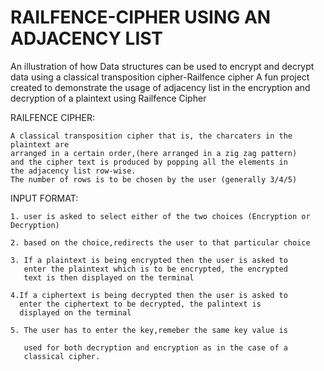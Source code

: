 # RAILFENCE-CIPHER USING AN ADJACENCY LIST
An illustration of how Data structures can be used to encrypt and decrypt data using a classical transposition cipher-Railfence cipher 
A fun project created to demonstrate the usage of adjacency list in the
encryption and decryption of a plaintext using Railfence Cipher


RAILFENCE CIPHER:

	A classical transposition cipher that is, the charcaters in the plaintext are
	arranged in a certain order,(here arranged in a zig zag pattern)
	and the cipher text is produced by popping all the elements in
	the adjacency list row-wise.
	The number of rows is to be chosen by the user (generally 3/4/5)

INPUT FORMAT:


	1. user is asked to select either of the two choices (Encryption or Decryption)
 
	2. based on the choice,redirects the user to that particular choice
 
	3. If a plaintext is being encrypted then the user is asked to
	   enter the plaintext which is to be encrypted, the encrypted
	   text is then displayed on the terminal
    
	4.If a ciphertext is being decrypted then the user is asked to
	  enter the ciphertext to be decrypted, the palintext is
	  displayed on the terminal
   
	5. The user has to enter the key,remeber the same key value is
 
	   used for both decryption and encryption as in the case of a
	   classical cipher.

